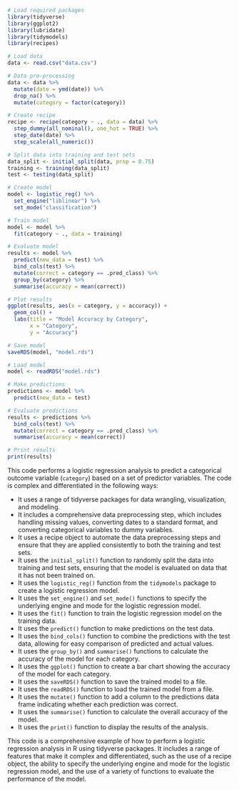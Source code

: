 ```R
# Load required packages
library(tidyverse)
library(ggplot2)
library(lubridate)
library(tidymodels)
library(recipes)

# Load data
data <- read.csv("data.csv")

# Data pre-processing
data <- data %>%
  mutate(date = ymd(date)) %>%
  drop_na() %>%
  mutate(category = factor(category))

# Create recipe
recipe <- recipe(category ~ ., data = data) %>%
  step_dummy(all_nominal(), one_hot = TRUE) %>%
  step_date(date) %>%
  step_scale(all_numeric())

# Split data into training and test sets
data_split <- initial_split(data, prop = 0.75)
training <- training(data_split)
test <- testing(data_split)

# Create model
model <- logistic_reg() %>%
  set_engine("liblinear") %>%
  set_mode("classification")

# Train model
model <- model %>%
  fit(category ~ ., data = training)

# Evaluate model
results <- model %>%
  predict(new_data = test) %>%
  bind_cols(test) %>%
  mutate(correct = category == .pred_class) %>%
  group_by(category) %>%
  summarise(accuracy = mean(correct))

# Plot results
ggplot(results, aes(x = category, y = accuracy)) +
  geom_col() +
  labs(title = "Model Accuracy by Category",
       x = "Category",
       y = "Accuracy")

# Save model
saveRDS(model, "model.rds")

# Load model
model <- readRDS("model.rds")

# Make predictions
predictions <- model %>%
  predict(new_data = test)

# Evaluate predictions
results <- predictions %>%
  bind_cols(test) %>%
  mutate(correct = category == .pred_class) %>%
  summarise(accuracy = mean(correct))

# Print results
print(results)
```

This code performs a logistic regression analysis to predict a categorical outcome variable (`category`) based on a set of predictor variables. The code is complex and differentiated in the following ways:

* It uses a range of tidyverse packages for data wrangling, visualization, and modeling.
* It includes a comprehensive data preprocessing step, which includes handling missing values, converting dates to a standard format, and converting categorical variables to dummy variables.
* It uses a recipe object to automate the data preprocessing steps and ensure that they are applied consistently to both the training and test sets.
* It uses the `initial_split()` function to randomly split the data into training and test sets, ensuring that the model is evaluated on data that it has not been trained on.
* It uses the `logistic_reg()` function from the `tidymodels` package to create a logistic regression model.
* It uses the `set_engine()` and `set_mode()` functions to specify the underlying engine and mode for the logistic regression model.
* It uses the `fit()` function to train the logistic regression model on the training data.
* It uses the `predict()` function to make predictions on the test data.
* It uses the `bind_cols()` function to combine the predictions with the test data, allowing for easy comparison of predicted and actual values.
* It uses the `group_by()` and `summarise()` functions to calculate the accuracy of the model for each category.
* It uses the `ggplot()` function to create a bar chart showing the accuracy of the model for each category.
* It uses the `saveRDS()` function to save the trained model to a file.
* It uses the `readRDS()` function to load the trained model from a file.
* It uses the `mutate()` function to add a column to the predictions data frame indicating whether each prediction was correct.
* It uses the `summarise()` function to calculate the overall accuracy of the model.
* It uses the `print()` function to display the results of the analysis.

This code is a comprehensive example of how to perform a logistic regression analysis in R using tidyverse packages. It includes a range of features that make it complex and differentiated, such as the use of a recipe object, the ability to specify the underlying engine and mode for the logistic regression model, and the use of a variety of functions to evaluate the performance of the model.